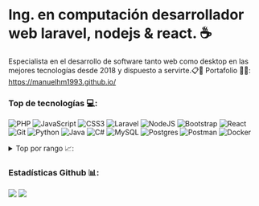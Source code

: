 # Ing. en computación desarrollador web laravel, nodejs & react. ☕

Especialista en el desarrollo de software tanto web como desktop en las mejores tecnologías desde 2018 y dispuesto a servirte.📋📌 Portafolio 📲💼: https://manuelhm1993.github.io/ 

### Top de tecnologías 💻:
![PHP](https://img.shields.io/badge/php-%23777BB4.svg?style=for-the-badge&logo=php&logoColor=white) ![JavaScript](https://img.shields.io/badge/javascript-%23323330.svg?style=for-the-badge&logo=javascript&logoColor=%23F7DF1E) ![CSS3](https://img.shields.io/badge/css3-%231572B6.svg?style=for-the-badge&logo=css3&logoColor=white) ![Laravel](https://img.shields.io/badge/laravel-%23FF2D20.svg?style=for-the-badge&logo=laravel&logoColor=white) ![NodeJS](https://img.shields.io/badge/node.js-6DA55F?style=for-the-badge&logo=node.js&logoColor=white) ![Bootstrap](https://img.shields.io/badge/bootstrap-%23563D7C.svg?style=for-the-badge&logo=bootstrap&logoColor=white) ![React](https://img.shields.io/badge/react-%2320232a.svg?style=for-the-badge&logo=react&logoColor=%2361DAFB) ![Git](https://img.shields.io/badge/git-%23F05033.svg?style=for-the-badge&logo=git&logoColor=white) ![Python](https://img.shields.io/badge/python-3670A0?style=for-the-badge&logo=python&logoColor=ffdd54) ![Java](https://img.shields.io/badge/java-%23ED8B00.svg?style=for-the-badge&logo=java&logoColor=white) ![C#](https://img.shields.io/badge/c%23-%23239120.svg?style=for-the-badge&logo=c-sharp&logoColor=white) ![MySQL](https://img.shields.io/badge/mysql-%2300f.svg?style=for-the-badge&logo=mysql&logoColor=white) ![Postgres](https://img.shields.io/badge/postgres-%23316192.svg?style=for-the-badge&logo=postgresql&logoColor=white) ![Postman](https://img.shields.io/badge/Postman-FF6C37?style=for-the-badge&logo=postman&logoColor=white) ![Docker](https://img.shields.io/badge/docker-%230db7ed.svg?style=for-the-badge&logo=docker&logoColor=white)  


<details>
<summary>Top por rango 📈:</summary>

| TOP  | Tecnología    |
|-----:|---------------|
|     1|**PHP**        |
|     2|Javascript     |
|     3|**Laravel**    |
|     4|Nodejs         |
|     5|Python         |
|     6|**SQL**        |
|     7|Java           |
|     8|Docker         |
|     9|C#             |
|    10|Git            |

</details>

### Estadísticas Github 📊:   
![](https://github-readme-streak-stats.herokuapp.com/?user=manuelhm1993&theme=tokyonight&hide_border=false) ![](https://github-readme-stats.vercel.app/api/top-langs/?username=manuelhm1993&theme=tokyonight&hide_border=false&include_all_commits=false&count_private=false&layout=compact) 
